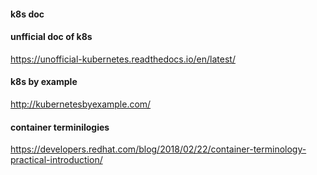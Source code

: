 #### k8s doc
#### unfficial doc of k8s

https://unofficial-kubernetes.readthedocs.io/en/latest/

#### k8s by example
http://kubernetesbyexample.com/

#### container terminilogies
https://developers.redhat.com/blog/2018/02/22/container-terminology-practical-introduction/
